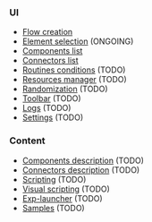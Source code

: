 

### UI
  * [Flow creation](doc_ui_flow_creation.md)
  * [Element selection](doc_ui_element_selection.md) (ONGOING)
  * [Components list](doc_ui_component_list.md)
  * [Connectors list](doc_ui_connectors_list.md)
  * [Routines conditions](doc_ui_routines_conditions.md) (TODO)
  * [Resources manager](doc_ui_resources_manager.md) (TODO)
  * [Randomization](doc_ui_randomization.md) (TODO)
  * [Toolbar](doc_ui_toolboar.md) (TODO)
  * [Logs](doc_ui_logs.md) (TODO)
  * [Settings](doc_ui_settings.md) (TODO)
### Content
  * [Components description](doc_content_components.md) (TODO)
  * [Connectors description](doc_content_connectors.md) (TODO)
  * [Scripting](doc_content_scripting.md) (TODO)
  * [Visual scripting](doc_content_visual_scripting.md) (TODO)
  * [Exp-launcher](doc_content_exp_launcher.md) (TODO)
  * [Samples](doc_content_samples.md) (TODO)